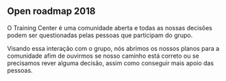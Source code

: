 ## Open roadmap 2018

O Training Center é uma comunidade aberta e todas as nossas decisões podem ser questionadas pelas pessoas que participam do grupo.

Visando essa interação com o grupo, nós abrimos os nossos planos para a comunidade afim de ouvirmos se nosso caminho está correto ou se precisamos rever alguma decisão, assim como conseguir mais apoio das pessoas.

